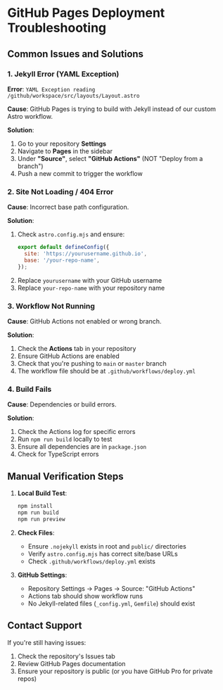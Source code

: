 # GitHub Pages Deployment Troubleshooting

## Common Issues and Solutions

### 1. Jekyll Error (YAML Exception)
**Error**: `YAML Exception reading /github/workspace/src/layouts/Layout.astro`

**Cause**: GitHub Pages is trying to build with Jekyll instead of our custom Astro workflow.

**Solution**:
1. Go to your repository **Settings**
2. Navigate to **Pages** in the sidebar
3. Under **"Source"**, select **"GitHub Actions"** (NOT "Deploy from a branch")
4. Push a new commit to trigger the workflow

### 2. Site Not Loading / 404 Error
**Cause**: Incorrect base path configuration.

**Solution**:
1. Check `astro.config.mjs` and ensure:
   ```js
   export default defineConfig({
     site: 'https://yourusername.github.io',
     base: '/your-repo-name',
   });
   ```
2. Replace `yourusername` with your GitHub username
3. Replace `your-repo-name` with your repository name

### 3. Workflow Not Running
**Cause**: GitHub Actions not enabled or wrong branch.

**Solution**:
1. Check the **Actions** tab in your repository
2. Ensure GitHub Actions are enabled
3. Check that you're pushing to `main` or `master` branch
4. The workflow file should be at `.github/workflows/deploy.yml`

### 4. Build Fails
**Cause**: Dependencies or build errors.

**Solution**:
1. Check the Actions log for specific errors
2. Run `npm run build` locally to test
3. Ensure all dependencies are in `package.json`
4. Check for TypeScript errors

## Manual Verification Steps

1. **Local Build Test**:
   ```bash
   npm install
   npm run build
   npm run preview
   ```

2. **Check Files**:
   - Ensure `.nojekyll` exists in root and `public/` directories
   - Verify `astro.config.mjs` has correct site/base URLs
   - Check `.github/workflows/deploy.yml` exists

3. **GitHub Settings**:
   - Repository Settings → Pages → Source: "GitHub Actions"
   - Actions tab should show workflow runs
   - No Jekyll-related files (`_config.yml`, `Gemfile`) should exist

## Contact Support

If you're still having issues:
1. Check the repository's Issues tab
2. Review GitHub Pages documentation
3. Ensure your repository is public (or you have GitHub Pro for private repos)
